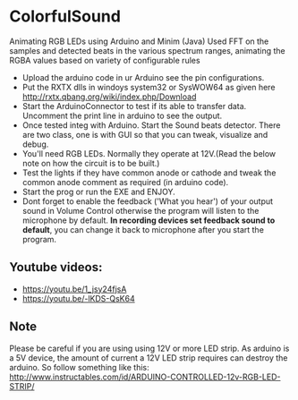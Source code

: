 # ColorfulSound
Animating RGB LEDs using Arduino and Minim (Java)
Used FFT on the samples and detected beats in the various spectrum ranges, animating the RGBA values based on variety of configurable rules

* Upload the arduino code in ur Arduino see the pin configurations.
* Put the RXTX dlls in windoys system32 or SysWOW64 as given here <a href='http://rxtx.qbang.org/wiki/index.php/Download'>http://rxtx.qbang.org/wiki/index.php/Download</a>
* Start the ArduinoConnector to test if its able to transfer data. Uncomment the print line in arduino to see the output.
* Once tested integ with Arduino. Start the Sound beats detector. There are two class, one is with GUI so that you can tweak, visualize and debug.
* You'll need RGB LEDs. Normally they operate at 12V.(Read the below note on how the circuit is to be built.)
* Test the lights if they have common anode or cathode and tweak the common anode comment as required (in arduino code).
* Start the prog or run the EXE and ENJOY.
* Dont forget to enable the feedback ('What you hear') of your output sound in Volume Control otherwise the program will listen to the microphone by default. **In recording devices set feedback sound to default**, you can change it back to microphone after you start the program. 


## Youtube videos:
* <a href='https://youtu.be/1_jsy24fjsA'>https://youtu.be/1_jsy24fjsA</a>
* <a href='https://youtu.be/-lKDS-QsK64'>https://youtu.be/-lKDS-QsK64</a>

## Note
Please be careful if you are using using 12V or more LED strip. As arduino is a 5V device, the amount of current a 12V LED strip requires can destroy the arduino. So follow something like this: <a href='http://www.instructables.com/id/ARDUINO-CONTROLLED-12v-RGB-LED-STRIP/'>http://www.instructables.com/id/ARDUINO-CONTROLLED-12v-RGB-LED-STRIP/</a>
